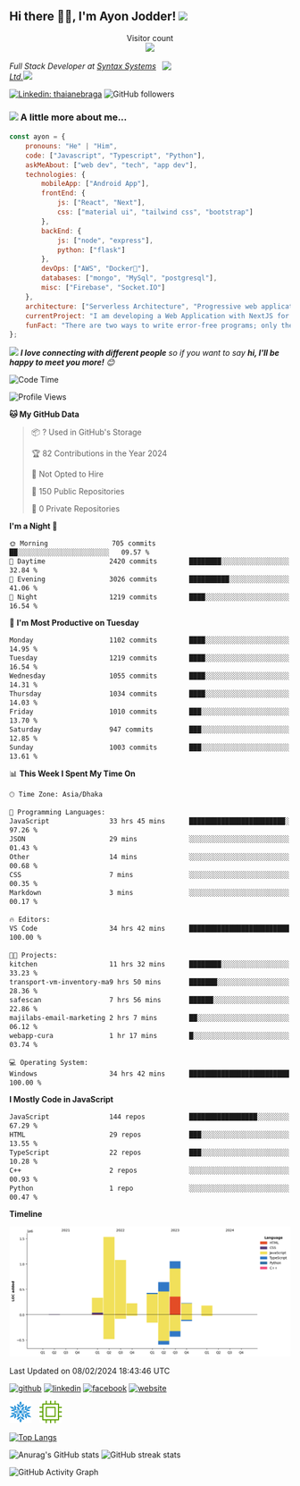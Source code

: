 
<h2>Hi there 👋🏻, I'm Ayon Jodder! <img src="https://media.giphy.com/media/12oufCB0MyZ1Go/giphy.gif" width="50"></h2>

<p align="center"> 
  Visitor count<br>
  <img src="https://profile-counter.glitch.me/AyonJD/count.svg" />
</p>

<img align='right' src="https://media.giphy.com/media/M9gbBd9nbDrOTu1Mqx/giphy.gif" width="230">
<p><em>Full Stack Developer at <a href="#">Syntax Systems Ltd.</a><img src="https://media.giphy.com/media/WUlplcMpOCEmTGBtBW/giphy.gif" width="30"> 
</em></p>

<!-- ![A MERN Stack Developer](https://raw.githubusercontent.com/AyonJD/AyonJD/main/cover.jpg) -->

[![Linkedin: thaianebraga](https://img.shields.io/badge/-ayon-blue?style=flat-square&logo=Linkedin&logoColor=white&link=https://www.linkedin.com/in/ayon-jodder/)](https://www.linkedin.com/in/ayon-jodder/)
![GitHub followers](https://img.shields.io/github/followers/AyonJD?label=Follow&style=social)

### <img src="https://media.giphy.com/media/VgCDAzcKvsR6OM0uWg/giphy.gif" width="50"> A little more about me... 

```javascript
const ayon = {
    pronouns: "He" | "Him",
    code: ["Javascript", "Typescript", "Python"],
    askMeAbout: ["web dev", "tech", "app dev"],
    technologies: {
        mobileApp: ["Android App"],
        frontEnd: {
            js: ["React", "Next"],
            css: ["material ui", "tailwind css", "bootstrap"]
        },
        backEnd: {
            js: ["node", "express"],
            python: ["flask"]
        },
        devOps: ["AWS", "Docker🐳"],
        databases: ["mongo", "MySql", "postgresql"],
        misc: ["Firebase", "Socket.IO"]
    },
    architecture: ["Serverless Architecture", "Progressive web applications", "Single page applications"],
    currentProject: "I am developing a Web Application with NextJS for Syntax Systems Ltd."
    funFact: "There are two ways to write error-free programs; only the third one works"
};
```
<img src="https://media.giphy.com/media/LnQjpWaON8nhr21vNW/giphy.gif" width="60"> <em><b>I love connecting with different people</b> so if you want to say <b>hi, I'll be happy to meet you more!</b> 😊</em>

<!--START_SECTION:waka-->
![Code Time](http://img.shields.io/badge/Code%20Time-854%20hrs%2056%20mins-blue)

![Profile Views](http://img.shields.io/badge/Profile%20Views-1-blue)

**🐱 My GitHub Data** 

> 📦 ? Used in GitHub's Storage 
 > 
> 🏆 82 Contributions in the Year 2024
 > 
> 🚫 Not Opted to Hire
 > 
> 📜 150 Public Repositories 
 > 
> 🔑 0 Private Repositories 
 > 
**I'm a Night 🦉** 

```text
🌞 Morning                705 commits         ██░░░░░░░░░░░░░░░░░░░░░░░   09.57 % 
🌆 Daytime                2420 commits        ████████░░░░░░░░░░░░░░░░░   32.84 % 
🌃 Evening                3026 commits        ██████████░░░░░░░░░░░░░░░   41.06 % 
🌙 Night                  1219 commits        ████░░░░░░░░░░░░░░░░░░░░░   16.54 % 
```
📅 **I'm Most Productive on Tuesday** 

```text
Monday                   1102 commits        ████░░░░░░░░░░░░░░░░░░░░░   14.95 % 
Tuesday                  1219 commits        ████░░░░░░░░░░░░░░░░░░░░░   16.54 % 
Wednesday                1055 commits        ████░░░░░░░░░░░░░░░░░░░░░   14.31 % 
Thursday                 1034 commits        ████░░░░░░░░░░░░░░░░░░░░░   14.03 % 
Friday                   1010 commits        ███░░░░░░░░░░░░░░░░░░░░░░   13.70 % 
Saturday                 947 commits         ███░░░░░░░░░░░░░░░░░░░░░░   12.85 % 
Sunday                   1003 commits        ███░░░░░░░░░░░░░░░░░░░░░░   13.61 % 
```


📊 **This Week I Spent My Time On** 

```text
🕑︎ Time Zone: Asia/Dhaka

💬 Programming Languages: 
JavaScript               33 hrs 45 mins      ████████████████████████░   97.26 % 
JSON                     29 mins             ░░░░░░░░░░░░░░░░░░░░░░░░░   01.43 % 
Other                    14 mins             ░░░░░░░░░░░░░░░░░░░░░░░░░   00.68 % 
CSS                      7 mins              ░░░░░░░░░░░░░░░░░░░░░░░░░   00.35 % 
Markdown                 3 mins              ░░░░░░░░░░░░░░░░░░░░░░░░░   00.17 % 

🔥 Editors: 
VS Code                  34 hrs 42 mins      █████████████████████████   100.00 % 

🐱‍💻 Projects: 
kitchen                  11 hrs 32 mins      ████████░░░░░░░░░░░░░░░░░   33.23 % 
transport-vm-inventory-ma9 hrs 50 mins       ███████░░░░░░░░░░░░░░░░░░   28.36 % 
safescan                 7 hrs 56 mins       ██████░░░░░░░░░░░░░░░░░░░   22.86 % 
majilabs-email-marketing 2 hrs 7 mins        ██░░░░░░░░░░░░░░░░░░░░░░░   06.12 % 
webapp-cura              1 hr 17 mins        █░░░░░░░░░░░░░░░░░░░░░░░░   03.74 % 

💻 Operating System: 
Windows                  34 hrs 42 mins      █████████████████████████   100.00 % 
```

**I Mostly Code in JavaScript** 

```text
JavaScript               144 repos           █████████████████░░░░░░░░   67.29 % 
HTML                     29 repos            ███░░░░░░░░░░░░░░░░░░░░░░   13.55 % 
TypeScript               22 repos            ███░░░░░░░░░░░░░░░░░░░░░░   10.28 % 
C++                      2 repos             ░░░░░░░░░░░░░░░░░░░░░░░░░   00.93 % 
Python                   1 repo              ░░░░░░░░░░░░░░░░░░░░░░░░░   00.47 % 
```



**Timeline**

![Lines of Code chart](https://raw.githubusercontent.com/AyonJD/AyonJD/master/assets/bar_graph.png)


 Last Updated on 08/02/2024 18:43:46 UTC
<!--END_SECTION:waka-->


[<img src='https://cdn.jsdelivr.net/npm/simple-icons@3.0.1/icons/github.svg' alt='github' height='40'>](https://github.com/AyonJD)  [<img src='https://cdn.jsdelivr.net/npm/simple-icons@3.0.1/icons/linkedin.svg' alt='linkedin' height='40'>](https://www.linkedin.com/in/ayon-jodder/)  [<img src='https://cdn.jsdelivr.net/npm/simple-icons@3.0.1/icons/facebook.svg' alt='facebook' height='40'>](https://www.facebook.com/ayon.jodder.75)  [<img src='https://cdn.jsdelivr.net/npm/simple-icons@3.0.1/icons/icloud.svg' alt='website' height='40'>](https://ayon-jodder-portfolio.web.app/)  

<a href='https://archiveprogram.github.com/'><img src='https://raw.githubusercontent.com/acervenky/animated-github-badges/master/assets/acbadge.gif' width='40' height='40'></a> <a href='https://docs.github.com/en/developers'><img src='https://raw.githubusercontent.com/acervenky/animated-github-badges/master/assets/devbadge.gif' width='40' height='40'></a> 

[![Top Langs](https://github-readme-stats.vercel.app/api/top-langs/?username=AyonJD&theme=cobalt)](https://github.com/anuraghazra/github-readme-stats)

![Anurag's GitHub stats](https://github-readme-stats.vercel.app/api?username=AyonJD&show_icons=true&theme=cobalt) ![GitHub streak stats](https://github-readme-streak-stats.herokuapp.com/?user=AyonJD&theme=cobalt)  

![GitHub Activity Graph](https://activity-graph.herokuapp.com/graph?username=AyonJD&theme=cobalt)  



